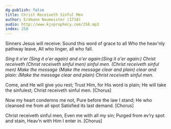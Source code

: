 ```yaml
---
dg-publish: false
title: Christ Receiveth Sinful Men
author: Erdmann Neumeister (1718)
audio: http://www.kjvprophecy.com/258.mp3
index: 258
---
```


Sinners Jesus will receive:
Sound this word of grace to all
Who the heav'nly pathway leave,
All who linger, all who fall.

*Sing it o'er (Sing it o'er again)
and o'er again:(Sing it o'er again:)
Christ receiveth (Christ receiveth sinful men)
sinful men. (Christ receiveth sinful men)
Make the message (Make the message clear and plain)
clear and plain: (Make the message clear and plain)
Christ receiveth sinful men.*

Come, and He will give you rest;
Trust Him, for His word is plain;
He will take the sinfulest;
Christ receiveth sinful men. [Chorus]

Now my heart condemns me not,
Pure before the law I stand;
He who cleansed me from all spot
Satisfied its last demand. [Chorus]

Christ receiveth sinful men,
Even me with all my sin;
Purged from ev’ry spot and stain,
Heav’n with Him I enter in. [Chorus]